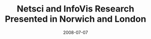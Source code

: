 ---
date: 2008-07-07
title: "Netsci and InfoVis Research Presented in Norwich and London"
source: SoIC News
sourceUrl: http://www.slis.indiana.edu/news/story.php?story_id=1773
pdfLink: 20080707-duhon-netsci-infovis.pdf
---